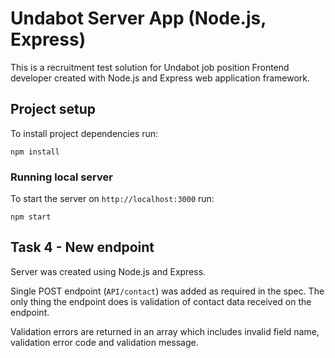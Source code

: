 # Undabot Server App (Node.js, Express)

This is a recruitment test solution for Undabot job position Frontend developer created with Node.js and Express web application framework.

## Project setup
To install project dependencies run:
```
npm install
```

### Running local server
To start the server on `http://localhost:3000` run:
```
npm start
```

## Task 4 - New endpoint

Server was created using Node.js and Express.

Single POST endpoint (`API/contact`) was added as required in the spec. The only thing the endpoint does is validation of contact data received on the endpoint.

Validation errors are returned in an array which includes invalid field name, validation error code and validation message.
